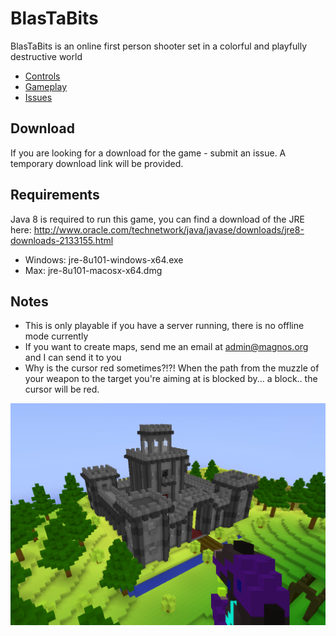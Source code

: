 # BlasTaBits
BlasTaBits is an online first person shooter set in a colorful and playfully destructive world

- [Controls](Controls.md)
- [Gameplay](Gameplay.md)
- [Issues](Issues.md)

## Download

If you are looking for a download for the game - submit an issue. A temporary download link will be provided.

## Requirements

Java 8 is required to run this game, you can find a download of the JRE here: http://www.oracle.com/technetwork/java/javase/downloads/jre8-downloads-2133155.html 

- Windows: jre-8u101-windows-x64.exe
- Max: jre-8u101-macosx-x64.dmg

## Notes

- This is only playable if you have a server running, there is no offline mode currently
- If you want to create maps, send me an email at admin@magnos.org and I can send it to you
- Why is the cursor red sometimes?!?! When the path from the muzzle of your weapon to the target you're aiming at is blocked by... a block.. the cursor will be red.

![Castle](Castle.png)
